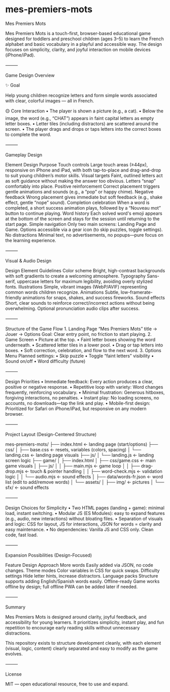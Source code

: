 # mes-premiers-mots
Mes Premiers Mots

Mes Premiers Mots is a touch-first, browser-based educational game designed for toddlers and preschool children (ages 3–5) to learn the French alphabet and basic vocabulary in a playful and accessible way. The design focuses on simplicity, clarity, and joyful interaction on mobile devices (iPhone/iPad).

⸻

Game Design Overview

✨ Goal

Help young children recognize letters and form simple words associated with clear, colorful images — all in French.

🟡 Core Interaction
	•	The player is shown a picture (e.g., a cat).
	•	Below the image, the word (e.g., “CHAT”) appears in faint capital letters as empty letter boxes.
	•	Letter tiles (including distractors) are scattered around the screen.
	•	The player drags and drops or taps letters into the correct boxes to complete the word.

⸻

Gameplay Design

Element	Design Purpose
Touch controls	Large touch areas (≥44px), responsive on iPhone and iPad, with both tap-to-place and drag-and-drop to suit young children’s motor skills.
Visual targets	Faint, outlined letters act as soft guidance without making the answer too obvious. Letters “snap” comfortably into place.
Positive reinforcement	Correct placement triggers gentle animations and sounds (e.g., a “pop” or happy chime).
Negative feedback	Wrong placement gives immediate but soft feedback (e.g., shake effect, gentle “nope” sound).
Completion celebration	When a word is completed, a short success animation plays, followed by a “Nouveau mot” button to continue playing.
Word history        Each solved word's emoji appears at the bottom of the screen and stays for the session until returning to the start page.
Simple navigation	Only two main screens: Landing Page and Game. Options accessible via a gear icon (to skip puzzles, toggle settings).
No distractions	Minimal text, no advertisements, no popups—pure focus on the learning experience.


⸻

Visual & Audio Design

Design Element	Guidelines
Color scheme	Bright, high-contrast backgrounds with soft gradients to create a welcoming atmosphere.
Typography	Sans-serif, uppercase letters for maximum legibility, avoiding overly stylized fonts.
Illustrations	Simple, vibrant images (WebP/AVIF) representing common words children recognize.
Animations	Subtle, low-framerate-friendly animations for snaps, shakes, and success fireworks.
Sound effects	Short, clear sounds to reinforce correct/incorrect actions without being overwhelming. Optional pronunciation audio clips after success.


⸻

Structure of the Game Flow
	1.	Landing Page
“Mes Premiers Mots” title → Jouer → Options
Goal: Clear entry point, no friction to start playing.
	2.	Game Screen
	•	Picture at the top.
	•	Faint letter boxes showing the word underneath.
	•	Scattered letter tiles in a lower pool.
	•	Drag or tap letters into boxes.
	•	Soft correction, celebration, and flow to the next word.
	3.	Options Menu
Planned settings:
	•	Skip puzzle
	•	Toggle “faint letters” visibility
	•	Sound on/off
	•	Word difficulty (future)

⸻

Design Priorities
	•	Immediate feedback: Every action produces a clear, positive or negative response.
	•	Repetitive loop with variety: Word changes frequently, reinforcing vocabulary.
	•	Minimal frustration: Generous hitboxes, forgiving interactions, no penalties.
	•	Instant play: No loading screens, no accounts, no downloads—tap the link and play.
	•	Mobile-first design: Prioritized for Safari on iPhone/iPad, but responsive on any modern browser.

⸻

Project Layout (Design-Centered Structure)

mes-premiers-mots/
├── index.html          ← landing page (start/options)
├── css/
│   ├── base.css        ← resets, variables (colors, spacing)
│   └── landing.css     ← landing page visuals
├── js/
│   └── landing.js      ← landing screen logic
├── game/
│   ├── index.html
│   ├── css/game.css    ← main game visuals
│   ├── js/
│   │   ├── main.mjs        ← game loop
│   │   ├── drag-drop.mjs   ← touch & pointer handling
│   │   ├── word-check.mjs  ← validation logic
│   │   └── audio.mjs       ← sound effects
│   ├── data/words-fr.json ← word list (edit to add/remove words)
│   └── assets/
│       ├── img/            ← pictures
│       └── sfx/            ← sound effects


⸻

Design Choices for Simplicity
	•	Two HTML pages (landing + game): minimal load, instant switching.
	•	Modular JS (ES Modules): easy to expand features (e.g., audio, new interactions) without bloating files.
	•	Separation of visuals and logic: CSS for layout, JS for interactions, JSON for words = clarity and easy maintenance.
	•	No dependencies: Vanilla JS and CSS only. Clean code, fast load.

⸻

Expansion Possibilities (Design-Focused)

Feature	Design Approach
More words	Easily added via JSON, no code changes.
Theme modes	Color variables in CSS for quick swaps.
Difficulty settings	Hide letter hints, increase distractors.
Language packs	Structure supports adding English/Spanish words easily.
Offline-ready	Game works offline by design; full offline PWA can be added later if needed.


⸻

Summary

Mes Premiers Mots is designed around clarity, joyful feedback, and accessibility for young learners. It prioritizes simplicity, instant play, and fun repetition to encourage early reading skills without unnecessary distractions.

This repository exists to structure development cleanly, with each element (visual, logic, content) clearly separated and easy to modify as the game evolves.

⸻

License

MIT — open educational resource, free to use and expand.
